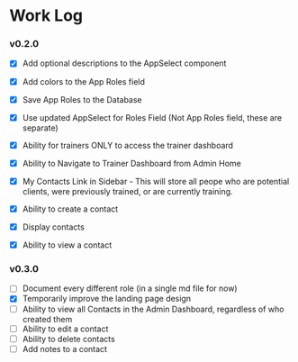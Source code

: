 # Work Log

### v0.2.0

- [x] Add optional descriptions to the AppSelect component
- [x] Add colors to the App Roles field
- [x] Save App Roles to the Database
- [x] Use updated AppSelect for Roles Field (Not App Roles field, these are separate)

- [x] Ability for trainers ONLY to access the trainer dashboard
- [x] Ability to Navigate to Trainer Dashboard from Admin Home
- [x] My Contacts Link in Sidebar - This will store all peope who are potential clients, were previously trained, or are currently training.
- [x] Ability to create a contact
- [x] Display contacts
- [x] Ability to view a contact

### v0.3.0

- [ ] Document every different role (in a single md file for now)
- [x] Temporarily improve the landing page design
- [ ] Ability to view all Contacts in the Admin Dashboard, regardless of who created them
- [ ] Ability to edit a contact
- [ ] Ability to delete contacts
- [ ] Add notes to a contact
